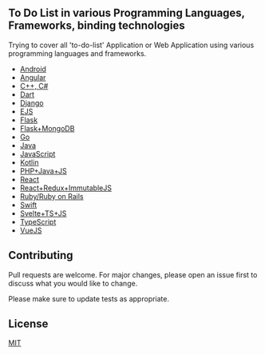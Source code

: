 <h2>To Do List in various Programming Languages, Frameworks, binding technologies</h2>
<p>
Trying to cover all 'to-do-list' Application or Web Application using various programming languages and frameworks.
</p>

<ul>
  <li><a href="https://github.com/couchbaselabs/ToDoLite-Android">Android</a></li>
  <li><a href="https://github.com/sitepoint-editors/angular-todo-app">Angular</a></li>
  <li><a href="https://github.com/abstractspoon/ToDoList_Dev">C++, C#</a></li>
  <li><a href="https://github.com/arthurbz/to_do_list">Dart</a></li>
  <li><a href="https://github.com/rtzll/django-todolist">Django</a></li>
  <li><a href="https://github.com/NisooJadhav/to-do-list">EJS</a></li>
  <li><a href="https://github.com/rtzll/flask-todolist">Flask</a></li>
  <li><a href="https://github.com/prashant-shahi/ToDo-List-using-Flask-and-MongoDB">Flask+MongoDB</a></li>
  <li><a href="https://github.com/schadokar/go-to-do-app">Go</a></li>
  <li><a href="https://github.com/Yalantis/ToDoList">Java</a></li>
  <li><a href="https://github.com/tusharnankani/ToDoList">JavaScript</a></li>
  <li><a href="https://github.com/serbelga/ToDometer">Kotlin</a></li>
  <li><a href="https://github.com/pasimako/agitodo">PHP+Java+JS</a></li>
  <li><a href="https://github.com/mkermani144/wanna">React</a></li>
  <li><a href="https://github.com/rogic89/ToDo-react-redux-immutable">React+Redux+ImmutableJS</a></li>
  <li><a href="https://github.com/mrhead/todos">Ruby/Ruby on Rails</a></li>
  <li><a href="https://github.com/devxoul/SwiftUITodo">Swift</a></li>
  <li><a href="https://github.com/UltiRequiem/ultitodo">Svelte+TS+JS</a></li>
  <li><a href="https://github.com/evandrotvc/ToDos-React">TypeScript</a></li>
  <li><a href="https://github.com/sunil-sandhu/vue-todo">VueJS</a></li>
</ul>


## Contributing
Pull requests are welcome. For major changes, please open an issue first to discuss what you would like to change.

Please make sure to update tests as appropriate.

## License
[MIT](https://choosealicense.com/licenses/mit/)

